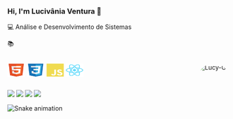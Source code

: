 ### Hi, I'm Lucivânia Ventura 🚀


💻 Análise e Desenvolvimento de Sistemas

📚



<div style="display: inline_block"><br>
  <img align="center" alt="Lucy-HTML" height="30" width="40" src="https://raw.githubusercontent.com/devicons/devicon/master/icons/html5/html5-original.svg">
  <img align="center" alt="Lucy-CSS" height="30" width="40" src="https://raw.githubusercontent.com/devicons/devicon/master/icons/css3/css3-original.svg">
  <img align="center" alt="Lucy-Js" height="30" width="40" src="https://raw.githubusercontent.com/devicons/devicon/master/icons/javascript/javascript-plain.svg">
  <img align="center" alt="Lucy-React" height="30" width="40" src="https://raw.githubusercontent.com/devicons/devicon/master/icons/react/react-original.svg"> 
   <img align="right" alt="Lucy-Gif" height="150" style="border-radius:50px;" src="https://gifs.eco.br/wp-content/uploads/2022/08/gifs-de-pessoas-no-computador-6.gif">
</div>

  ##
 
<div> 
 <a href="https://www.linkedin.com/in/lucivaniaventuradacosta/" target="_blank"><img src="https://img.shields.io/badge/-LinkedIn-%230077B5?style=for-the-badge&logo=linkedin&logoColor=white" target="_blank"></a> 
 <a href = "mailto:lucivania.ventura@gmail.com"><img src="https://img.shields.io/badge/-Gmail-%23333?style=for-the-badge&logo=gmail&logoColor=white" target="_blank"></a>
  <a href="https://discord.gg/Lucivânia#7263"><img src="https://img.shields.io/badge/Discord-7289DA?style=for-the-badge&logo=discord&logoColor=white" target="_blank"></a> 
  <a href="https://instagram.com/lucivania_vent" target="_blank"><img src="https://img.shields.io/badge/-Instagram-%23E4405F?style=for-the-badge&logo=instagram&logoColor=white" target="_blank"></a>
</div>

![Snake animation](https://github.com/lucivania-ventura/lucivania-ventura.git/blob/output/github-contribution-grid-snake.svg)
